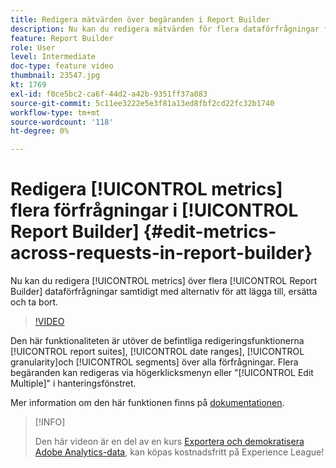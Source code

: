 ```yaml
---
title: Redigera mätvärden över begäranden i Report Builder
description: Nu kan du redigera mätvärden för flera dataförfrågningar från Report Builder på en gång med alternativen för att lägga till, ersätta och ta bort.
feature: Report Builder
role: User
level: Intermediate
doc-type: feature video
thumbnail: 23547.jpg
kt: 1769
exl-id: f0ce5bc2-ca6f-44d2-a42b-9351ff37a083
source-git-commit: 5c11ee3222e5e3f81a13ed8fbf2cd22fc32b1740
workflow-type: tm+mt
source-wordcount: '118'
ht-degree: 0%

---
```


# Redigera [!UICONTROL metrics] flera förfrågningar i [!UICONTROL Report Builder] {#edit-metrics-across-requests-in-report-builder}

Nu kan du redigera [!UICONTROL metrics] över flera [!UICONTROL Report Builder] dataförfrågningar samtidigt med alternativ för att lägga till, ersätta och ta bort.

>[!VIDEO](https://video.tv.adobe.com/v/23547/?quality=12)

Den här funktionaliteten är utöver de befintliga redigeringsfunktionerna [!UICONTROL report suites], [!UICONTROL date ranges], [!UICONTROL granularity]och [!UICONTROL segments] över alla förfrågningar. Flera begäranden kan redigeras via högerklicksmenyn eller &quot;[!UICONTROL Edit Multiple]&quot; i hanteringsfönstret.

Mer information om den här funktionen finns på [dokumentationen](https://experienceleague.adobe.com/docs/analytics/analyze/report-builder/manage-requests/edit-multiple-metrics.html?lang=en).

>[!INFO]
>
> Den här videon är en del av en kurs [Exportera och demokratisera Adobe Analytics-data](https://experienceleague.adobe.com/?recommended=Analytics-A-1-2022.1.democratizing), kan köpas kostnadsfritt på Experience League!